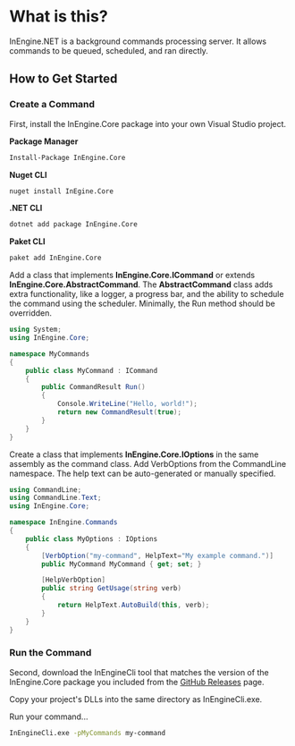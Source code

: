 # What is this?

InEngine.NET is a background commands processing server. 
It allows commands to be queued, scheduled, and ran directly. 

## How to Get Started

### Create a Command

First, install the InEngine.Core package into your own Visual Studio project.

**Package Manager**
```bash
Install-Package InEngine.Core
```

**Nuget CLI**
```bash
nuget install InEgine.Core
```

**.NET CLI**
```bash
dotnet add package InEngine.Core
```

**Paket CLI**
```bash
paket add InEngine.Core
```

Add a class that implements **InEngine.Core.ICommand** or extends **InEngine.Core.AbstractCommand**. 
The **AbstractCommand** class adds extra functionality, like a logger, a progress bar, and the ability to schedule the command using the scheduler.
Minimally, the Run method should be overridden.

```csharp
using System;
using InEngine.Core;

namespace MyCommands
{
    public class MyCommand : ICommand
    {
        public CommandResult Run()
        {
            Console.WriteLine("Hello, world!");
            return new CommandResult(true);
        }
    }
}
```

Create a class that implements **InEngine.Core.IOptions** in the same assembly as the command class.
Add VerbOptions from the CommandLine namespace.
The help text can be auto-generated or manually specified.  

```csharp
using CommandLine;
using CommandLine.Text;
using InEngine.Core;

namespace InEngine.Commands
{
    public class MyOptions : IOptions
    {
        [VerbOption("my-command", HelpText="My example command.")]
        public MyCommand MyCommand { get; set; }

        [HelpVerbOption]
        public string GetUsage(string verb)
        {
            return HelpText.AutoBuild(this, verb);
        }
    }
}
```

### Run the Command

Second, download the InEngineCli tool that matches the version of the InEngine.Core package you included from the [GitHub Releases](https://github.com/InEngine-NET/InEngine.NET/releases) page.

Copy your project's DLLs into the same directory as InEngineCli.exe.

Run your command...

```bash
InEngineCli.exe -pMyCommands my-command
```









